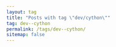 ```yaml
---
layout: tag
title: "Posts with tag \"dev/cython\""
tag: dev--cython
permalink: /tags/dev--cython/
sitemap: false
---
```

